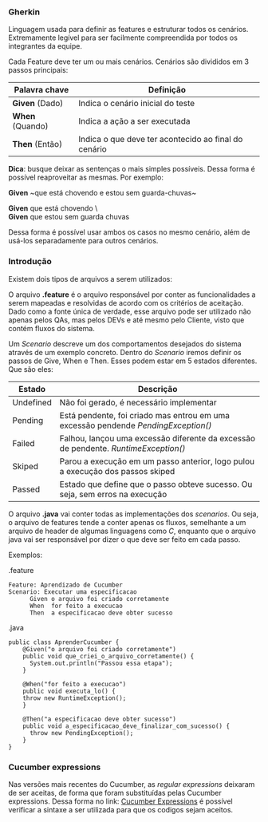 ### Gherkin

Linguagem usada para definir as features e estruturar todos os cenários. Extremamente legível para ser facilmente compreendida por todos os integrantes da equipe.

Cada Feature deve ter um ou mais cenários. Cenários são divididos em 3 passos principais:

| Palavra chave   | Definição                                           |
|-----------------|-----------------------------------------------------|
|**Given** (Dado) | Indica o cenário inicial do teste                   |
|**When** (Quando)| Indica a ação a ser executada                       |
|**Then** (Então) | Indica o que deve ter acontecido ao final do cenário|

**Dica**: busque deixar as sentenças o mais simples possíveis. Dessa forma é possível reaproveitar as mesmas. Por exemplo:

   **Given** ~que está chovendo e estou sem guarda-chuvas~

   **Given** que está chovendo \                          
   **Given** que estou sem guarda chuvas                  

Dessa forma é possível usar ambos os casos no mesmo cenário, além de usá-los separadamente para outros cenários.

### Introdução

Existem dois tipos de arquivos a serem utilizados:

O arquivo **.feature** é o arquivo responsável por conter as funcionalidades a serem mapeadas e resolvidas de acordo com os critérios de aceitação. Dado como a fonte única de verdade, esse arquivo pode ser utilizado não apenas pelos QAs, mas pelos DEVs e até mesmo pelo Cliente, visto que contém fluxos do sistema.

Um *Scenario* descreve um dos comportamentos desejados do sistema através de um exemplo concreto. Dentro do *Scenario* iremos definir os passos de Give, When e Then. Esses podem estar em 5 estados diferentes. Que são eles:

| Estado    | Descrição                                                                         |  
|-----------|-----------------------------------------------------------------------------------|
| Undefined |Não foi gerado, é necessário implementar                                           |
|  Pending  |Está pendente, foi criado mas entrou em uma excessão pendende *PendingException()* |
|  Failed   |Falhou, lançou uma excessão diferente da excessão de pendente. *RuntimeException()*|
|  Skiped   |Parou a execução em um passo anterior, logo pulou a execução dos passos skiped     |
|  Passed   |Estado que define que o passo obteve sucesso. Ou seja, sem erros na execução       |

O arquivo **.java** vai conter todas as implementações dos *scenarios*. Ou seja, o arquivo de features tende a conter apenas os fluxos, semelhante a um arquivo de header de algumas linguagens como *C*, enquanto que o arquivo java vai ser responsável por dizer o que deve ser feito em cada passo.

Exemplos:

.feature

    Feature: Aprendizado de Cucumber
    Scenario: Executar uma especificacao
	      Given o arquivo foi criado corretamente
	      When  for feito a execucao
	      Then  a especificacao deve obter sucesso

.java
    
    public class AprenderCucumber {
	    @Given("o arquivo foi criado corretamente")
	    public void que_criei_o_arquivo_corretamente() {
	      System.out.println("Passou essa etapa");
	    }

	    @When("for feito a execucao")
	    public void executa_lo() {
        throw new RuntimeException();
	    }

	    @Then("a especificacao deve obter sucesso")
	    public void a_especificacao_deve_finalizar_com_sucesso() {
	      throw new PendingException();
	    }
    }

### Cucumber expressions

Nas versões mais recentes do Cucumber, as *regular expressions* deixaram de ser aceitas, de forma que foram substituídas pelas Cucumber expressions. Dessa forma no link: [Cucumber Expressions](https://github.com/cucumber/cucumber-expressions#readme) é possível verificar a sintaxe a ser utilizada para que os codigos sejam aceitos.
